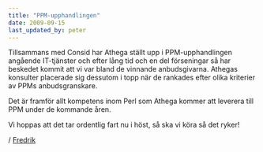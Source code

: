 ```yaml
---
title: "PPM-upphandlingen"
date: 2009-09-15
last_updated_by: peter
---
```

Tillsammans med Consid har Athega ställt upp i PPM-upphandlingen angående IT-tjänster och efter lång tid och en del förseningar så har beskedet kommit att vi var bland de vinnande anbudsgivarna.
Athegas konsulter placerade sig dessutom i topp när de rankades efter olika kriterier av PPMs anbudsgranskare.

Det är framför allt kompetens inom Perl som Athega kommer att leverera till PPM under de kommande åren.

Vi hoppas att det tar ordentlig fart nu i höst, så ska vi köra så det ryker!

/ [Fredrik](/fredrik)
